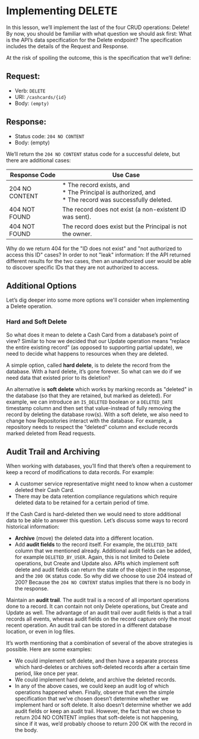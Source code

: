 # Implementing DELETE
In this lesson, we’ll implement the last of the four CRUD operations: Delete! By now, you should be familiar with what question we should ask first: What is the API’s data specification for the Delete endpoint? The specification includes the details of the Request and Response.

At the risk of spoiling the outcome, this is the specification that we’ll define:

## Request:

* Verb: `DELETE`
* URI: `/cashcards/{id}`
* Body: `(empty)`

## Response:

* Status code: `204 NO CONTENT`
* Body: (empty)

We’ll return the `204 NO CONTENT` status code for a successful delete, but there are additional cases:

|Response Code	| Use Case                                                                                           |
|---------------|----------------------------------------------------------------------------------------------------|
|204 NO CONTENT | * The record exists, and <br/>* The Principal is authorized, and <br/>* The record was successfully deleted. |    
|404 NOT FOUND    | The record does not exist (a non-existent ID was sent).                                            |
|404 NOT FOUND    | The record does exist but the Principal is not the owner.                                          |  

Why do we return 404 for the "ID does not exist" and "not authorized to access this ID" cases? In order to not "leak" information: If the API returned different results for the two cases, then an unauthorized user would be able to discover specific IDs that they are not authorized to access.

## Additional Options
Let’s dig deeper into some more options we'll consider when implementing a Delete operation.

### Hard and Soft Delete
So what does it mean to delete a Cash Card from a database’s point of view? Similar to how we decided that our Update operation means ”replace the entire existing record” (as opposed to supporting partial update), we need to decide what happens to resources when they are deleted.

A simple option, called **hard delete**, is to delete the record from the database. With a hard delete, it’s gone forever. So what can we do if we need data that existed prior to its deletion?

An alternative is **soft delete** which works by marking records as "deleted" in the database (so that they are retained, but marked as deleted). For example, we can introduce an `IS_DELETED` boolean or a `DELETED_DATE` timestamp column and then set that value-instead of fully removing the record by deleting the database row(s). With a soft delete, we also need to change how Repositories interact with the database. For example, a repository needs to respect the “deleted” column and exclude records marked deleted from Read requests.

## Audit Trail and Archiving
When working with databases, you’ll find that there’s often a requirement to keep a record of modifications to data records. For example:

* A customer service representative might need to know when a customer deleted their Cash Card.
* There may be data retention compliance regulations which require deleted data to be retained for a certain period of time.

If the Cash Card is hard-deleted then we would need to store additional data to be able to answer this question. Let’s discuss some ways to record historical information:

* **Archive** (move) the deleted data into a different location.
* Add **audit fields** to the record itself. For example, the `DELETED_DATE` column that we mentioned already. Additional audit fields can be added, for example `DELETED_BY_USER`. Again, this is not limited to Delete operations, but Create and Update also.
APIs which implement soft delete and audit fields can return the state of the object in the response, and the `200 OK` status code. So why did we choose to use 204 instead of 200? Because the `204 NO CONTENT` status implies that there is no body in the response.

Maintain an **audit trail**. The audit trail is a record of all important operations done to a record. It can contain not only Delete operations, but Create and Update as well.
The advantage of an audit trail over audit fields is that a trail records all events, whereas audit fields on the record capture only the most recent operation. An audit trail can be stored in a different database location, or even in log files.

It’s worth mentioning that a combination of several of the above strategies is possible. Here are some examples:

* We could implement soft delete, and then have a separate process which hard-deletes or archives soft-deleted records after a certain time period, like once per year.
* We could implement hard delete, and archive the deleted records.
* In any of the above cases, we could keep an audit log of which operations happened when.
Finally, observe that even the simple specification that we’ve chosen doesn’t determine whether we implement hard or soft delete. It also doesn’t determine whether we add audit fields or keep an audit trail. However, the fact that we chose to return 204 NO CONTENT implies that soft-delete is not happening, since if it was, we’d probably choose to return 200 OK with the record in the body.